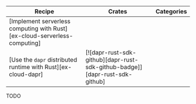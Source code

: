 | Recipe | Crates | Categories |
|--------|--------|------------|
| [Implement serverless computing with Rust][ex-cloud-serverless-computing] |  |  |
| [Use the `dapr` distributed runtime with Rust][ex-cloud-dapr] | [![dapr-rust-sdk-github][dapr-rust-sdk-github-badge]][dapr-rust-sdk-github] |  |

<div class="hidden">
TODO
</div>
